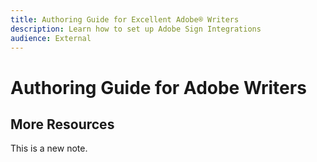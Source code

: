 ```yaml
---
title: Authoring Guide for Excellent Adobe® Writers
description: Learn how to set up Adobe Sign Integrations
audience: External
---
```

# Authoring Guide for Adobe Writers

## More Resources

This is a new note.
